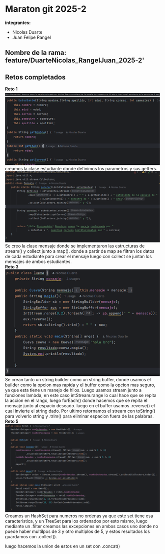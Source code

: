# Maraton git 2025-2

**integrantes:**

- Nicolas Duarte
- Juan Felipe Rangel

**Nombre de la rama:** feature/DuarteNicolas_RangelJuan_2025-2'
---

## Retos completados
**Reto 1**
![img.png](images/img.png)
![img_1.png](images/img_1.png)
creamos la clase estudiante donde definimos los parametros y sus getters.
![img_2.png](images/img_2.png)
Se creo la clase mensaje donde se implementaron las estructuras de stream() y collect junto a map(). donde
a partir de map se filtran los datos de cada estudiante para crear el mensaje luego con collect se juntan los
mensajes de ambos estudiantes.<br />
**Reto 3**
![img.png](images/img_3.png)
Se crean tanto un string builder como un string buffer, donde usamos el builder como la opcion mas rapida y
el buffer como la opcion mas seguro, ya que esta tiene un manejo de hilos.
Luego usamos stream junto a funciones lambda, en este caso intStream.range lo cual hace que se repita la
accion en el rango, luego forEach() donde hacemos que se repita el mensaje junto al espacio deseado.
luego en el buffer usamos .reverse() el cual invierte el string dado.
Por ultimo retornamos el stream con toString() para volverlo string y .trim() para eliminar espacion fuera
de las palabras.<br />
**Reto 5**
![img.png](images/img_5.png)
Creamos un HashSet para numeros no ordenas ya que este set tiene esa caracteristica, y un TreeSet para los
ordenados por esto mismo, luego mediante un .filter creamos las excepciones en ambos casos uno donde no 
puede haber multilpos de 3 y otro multiplos de 5, y estos resultados los guardamos con .collect().

luego hacemos la union de estos en un set<interger> con .concat()
